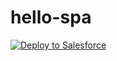 # hello-spa
<a href="https://boiling-dawn-9130.herokuapp.com/?owner=CodeScience&repo=CSUtils">
  <img alt="Deploy to Salesforce"
       src="https://raw.githubusercontent.com/afawcett/githubsfdeploy/step-1/src/main/webapp/resources/img/deploy.png">
</a>

